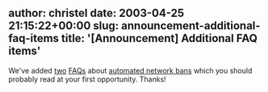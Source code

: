 author: christel
date: 2003-04-25 21:15:22+00:00
slug: announcement-additional-faq-items
title: '[Announcement] Additional FAQ items'
---

We've added  [two](http://freenode.net/faq.shtml#drones) [FAQs](http://freenode.net/faq.shtml#practicaljoke)  about  [automated network bans](http://freenode.net/drones.shtml)  which you should probably read at your first opportunity.  Thanks!

